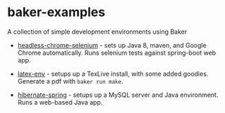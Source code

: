 # baker-examples
A collection of simple development environments using Baker

* [headless-chrome-selenium](headless-chrome-selenium/) - sets up Java 8, maven, and Google Chrome automatically. Runs selenium tests against spring-boot web app.

* [latex-env](latex-env/) - setups up a TexLive install, with some added goodies. Generate a pdf with `baker run make`.

* [hibernate-spring](hibernate-spring/) - setups up a MySQL server and Java environment. Runs a web-based Java app.